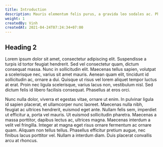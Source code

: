 ```yaml
---
title: Introduction
description: Mauris elementum felis purus, a gravida leo sodales ac. Phasellus et tempus purus. Cras nibh tellus, convallis at mollis a, egestas ac sem. Donec erat mauris, tempor id accumsan id, facilisis non sapien.
weight: 1
createdBy: Vinh
createdAt: 2021-04-24T07:24:34+07:00
---
```


## Heading 2

Lorem ipsum dolor sit amet, consectetur adipiscing elit. Suspendisse a turpis id tortor feugiat hendrerit. Sed vel consectetur quam, dictum consequat massa. Nunc in sollicitudin elit. Maecenas tellus sapien, volutpat a scelerisque nec, varius sit amet mauris. Aenean quam elit, tincidunt id sollicitudin ac, ornare a dui. Quisque ut risus vel lorem aliquet tempor luctus at erat. Proin nec ligula scelerisque, varius lacus non, vestibulum nisl. Sed dictum felis id libero facilisis consequat. Phasellus at eros orci.

Nunc nulla dolor, viverra et egestas vitae, ornare ut enim. In pulvinar ligula id sapien placerat, et ullamcorper nunc laoreet. Maecenas nulla nibh, feugiat ac ultrices hendrerit, euismod eget ante. Nullam felis sem, imperdiet ut efficitur a, porta vel mauris. Ut euismod sollicitudin pharetra. Maecenas a massa porttitor, dapibus lectus ac, ultrices magna. Maecenas interdum a velit vel fringilla. Integer at magna eget risus ornare fermentum ac ornare quam. Aliquam non tellus tellus. Phasellus efficitur pretium augue, nec finibus lacus porttitor vel. Nullam a interdum diam. Duis placerat convallis arcu at rhoncus.
